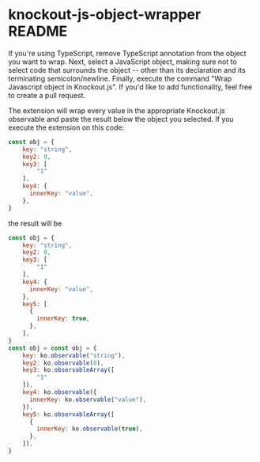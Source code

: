 # knockout-js-object-wrapper README

If you're using TypeScript, remove TypeScript annotation from the object you want to wrap. Next, select a JavaScript object, making sure not to select code that surrounds the object -- other than its declaration and its terminating semicolon/newline. Finally, execute the command "Wrap Javascript object in Knockout.js". If you'd like to add functionality, feel free to create a pull request.

The extension will wrap every value in the appropriate Knockout.js observable and paste the result below the object you selected. If you execute the extension on this code:

```JavaScript
const obj = {
    key: "string",
    key2: 0,
    key3: [
        "1"
    ],
    key4: {
      innerKey: "value",
    },
}
```

the result will be

```JavaScript
const obj = {
    key: "string",
    key2: 0,
    key3: [
        "1"
    ],
    key4: {
      innerKey: "value",
    },
    key5: [
      {
        innerKey: true,
      },
    ],
}
const obj = const obj = {
    key: ko.observable("string"),
    key2: ko.observable(0),
    key3: ko.observableArray([
        "1"
    ]),
    key4: ko.observable({
      innerKey: ko.observable("value"),
    }),
    key5: ko.observableArray([
      {
        innerKey: ko.observable(true),
      },
    ]),
}
```
